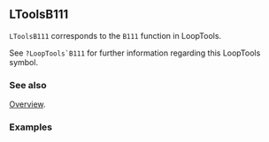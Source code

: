 ## LToolsB111

`LToolsB111` corresponds to the `B111` function in LoopTools.

See ``?LoopTools`B111`` for further information regarding this LoopTools symbol.

### See also

[Overview](Extra/FeynHelpers.md).

### Examples